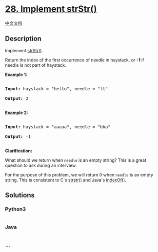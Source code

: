 # [28. Implement strStr()](https://leetcode.com/problems/implement-strstr)

[中文文档](</solution/0000-0099/0028.Implement%20strStr()/README.md>)

## Description

<p>Implement <a href="http://www.cplusplus.com/reference/cstring/strstr/" target="_blank">strStr()</a>.</p>

<p>Return the index of the first occurrence of needle in haystack, or <strong>-1</strong> if needle is not part of haystack.</p>

<p><strong>Example 1:</strong></p>

<pre>

<strong>Input:</strong> haystack = &quot;hello&quot;, needle = &quot;ll&quot;

<strong>Output:</strong> 2

</pre>

<p><strong>Example 2:</strong></p>

<pre>

<strong>Input:</strong> haystack = &quot;aaaaa&quot;, needle = &quot;bba&quot;

<strong>Output:</strong> -1

</pre>

<p><strong>Clarification:</strong></p>

<p>What should we return when <code>needle</code> is an empty string? This is a great question to ask during an interview.</p>

<p>For the purpose of this problem, we will return 0 when <code>needle</code> is an empty string. This is consistent to C&#39;s&nbsp;<a href="http://www.cplusplus.com/reference/cstring/strstr/" target="_blank">strstr()</a> and Java&#39;s&nbsp;<a href="https://docs.oracle.com/javase/7/docs/api/java/lang/String.html#indexOf(java.lang.String)" target="_blank">indexOf()</a>.</p>

## Solutions

<!-- tabs:start -->

### **Python3**

```python

```

### **Java**

```java

```

### **...**

```

```

<!-- tabs:end -->
